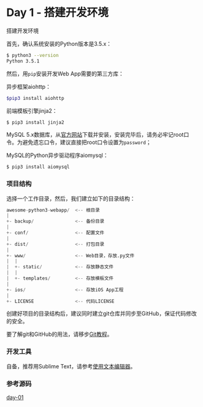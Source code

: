 # Day 1 - 搭建开发环境

搭建开发环境

首先，确认系统安装的Python版本是3.5.x：

```bash
$ python3 --version
Python 3.5.1
```

然后，用`pip`安装开发Web App需要的第三方库：

异步框架aiohttp：

```bash
$pip3 install aiohttp
```

前端模板引擎jinja2：

```bash
$ pip3 install jinja2
```

MySQL 5.x数据库，从[官方网站](http://dev.mysql.com/downloads/mysql/5.6.html)下载并安装，安装完毕后，请务必牢记root口令。为避免遗忘口令，建议直接把root口令设置为`password`；

MySQL的Python异步驱动程序aiomysql：

```bash
$ pip3 install aiomysql
```

### 项目结构

选择一个工作目录，然后，我们建立如下的目录结构：

```py
awesome-python3-webapp/  <-- 根目录
|
+- backup/               <-- 备份目录
|
+- conf/                 <-- 配置文件
|
+- dist/                 <-- 打包目录
|
+- www/                  <-- Web目录，存放.py文件
|  |
|  +- static/            <-- 存放静态文件
|  |
|  +- templates/         <-- 存放模板文件
|
+- ios/                  <-- 存放iOS App工程
|
+- LICENSE               <-- 代码LICENSE
```

创建好项目的目录结构后，建议同时建立git仓库并同步至GitHub，保证代码修改的安全。

要了解git和GitHub的用法，请移步[Git教程](http://www.liaoxuefeng.com/wiki/0013739516305929606dd18361248578c67b8067c8c017b000)。

### 开发工具

自备，推荐用Sublime Text，请参考[使用文本编辑器](3.1.md)。

### 参考源码

[day-01](https://github.com/michaelliao/awesome-python3-webapp/tree/day-01)  